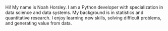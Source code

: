 Hi! My name is Noah Horsley. I am a Python developer with specialization in data science and data systems. My background is in statistics and quantitative research. I enjoy learning new skills, solving difficult problems, and generating value from data.

<!--
**nphorsley59/nphorsley59** is a ✨ _special_ ✨ repository because its `README.md` (this file) appears on your GitHub profile.

Here are some ideas to get you started:

- 🔭 I’m currently working on ...
- 🌱 I’m currently learning ...
- 👯 I’m looking to collaborate on ...
- 🤔 I’m looking for help with ...
- 💬 Ask me about ...
- 📫 How to reach me: ...
- 😄 Pronouns: ...
- ⚡ Fun fact: ...
-->
